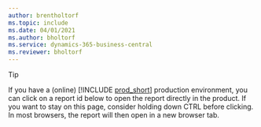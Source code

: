 ```yaml
---
author: brentholtorf
ms.topic: include
ms.date: 04/01/2021
ms.author: bholtorf
ms.service: dynamics-365-business-central
ms.reviewer: bholtorf
---
```


> [!TIP]
> If you have a (online) [!INCLUDE [prod_short](prod_short.md)] production environment, you can click on a report id below to open the report directly in the product. If you want to stay on this page, consider holding down CTRL before clicking. In most browsers, the report will then open in a new browser tab. 
